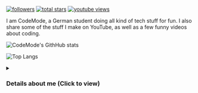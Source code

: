 <p align="left">
      <a href="https://github.com/CodeModeYT?tab=followers">
         <img alt="followers" title="Follow me on Github" src="https://custom-icon-badges.demolab.com/github/followers/CodeModeYT?color=236ad3&labelColor=1155ba&style=for-the-badge&logo=person-add&label=Follow&logoColor=white"/></a>
      <a href="https://github.com/CodeModeYT?tab=repositories&sort=stargazers">
         <img alt="total stars" title="Total stars on GitHub" src="https://custom-icon-badges.demolab.com/github/stars/CodeModeYT?color=55960c&style=for-the-badge&labelColor=488207&logo=star"/></a>
      <a href="https://www.youtube.com/channel/UCmI1DvxN-wRCIFUkmXrM7WA">   <img alt="youtube views" title="YouTube views" src="https://custom-icon-badges.demolab.com/youtube/channel/views/UCmI1DvxN-wRCIFUkmXrM7WA?color=%23E1AD0E&logo=eye&logoColor=white&style=for-the-badge&labelColor=C79600"/></a> 
      </a>
</p>

I am CodeMode, a German student doing all kind of tech stuff for fun. I also share some of the stuff I make on YouTube, as well as a few funny videos about coding.

<a>![CodeMode's GithHub stats](https://github-readme-stats.vercel.app/api?username=CodeModeYT&show_icons=true&theme=transparent&count_private=true&)</a>

![Top Langs](https://github-readme-stats.vercel.app/api/top-langs/?username=CodeModeYT&layout=compact)

<details>
 <summary><h3>Details about me (Click to view)</h3></summary>
   

<br />

      
### Good knowledge:
<img align="left" alt="HTML" width="30px" style="padding-right:10px;" src="https://cdn.jsdelivr.net/gh/devicons/devicon/icons/html5/html5-plain.svg" />
<img align="left" alt="CSS" width="30px" style="padding-right:10px;" src="https://cdn.jsdelivr.net/gh/devicons/devicon/icons/css3/css3-plain.svg" />
<img align="left" alt="Python" width="30px" style="padding-right:10px;" src="https://cdn.jsdelivr.net/gh/devicons/devicon/icons/python/python-plain.svg" />
<img align="left" alt="Arduino" width="30px" style="padding-right:10px;" src="https://cdn.jsdelivr.net/gh/devicons/devicon/icons/arduino/arduino-original-wordmark.svg" />
<img align="left" alt="Visual Studio Code" width="26px" src="https://cdn.jsdelivr.net/gh/devicons/devicon/icons/vscode/vscode-original.svg" style="padding-right:10px;" />
<img align="left" alt="Visual Studio" width="30px" style="padding-right:10px;" src="https://cdn.jsdelivr.net/gh/devicons/devicon/icons/visualstudio/visualstudio-plain.svg" />


<br />

### Basic knowledge:
<img align="left" alt="C#" width="30px" style="padding-right:10px;" src="https://cdn.jsdelivr.net/gh/devicons/devicon/icons/csharp/csharp-plain.svg" />
<img align="left" alt="C++" width="30px" style="padding-right:10px;" src="https://cdn.jsdelivr.net/gh/devicons/devicon/icons/cplusplus/cplusplus-plain.svg" />
<img align="left" alt="JavaScript" width="30px" style="padding-right:10px;" src="https://cdn.jsdelivr.net/gh/devicons/devicon/icons/javascript/javascript-original.svg" />
<img align="left" alt="Markdown" width="30px" style="padding-right:10px;" src="https://cdn.jsdelivr.net/gh/devicons/devicon/icons/markdown/markdown-original.svg" />
<img align="left" alt="Markdown" width="30px" style="padding-right:10px;" src="https://cdn.jsdelivr.net/gh/devicons/devicon/icons/unity/unity-original.svg" />
<br />

### Currently learning:
<img align="left" alt="PHP" width="30px" style="padding-right:10px;" src="https://cdn.jsdelivr.net/gh/devicons/devicon/icons/php/php-plain.svg" />
<img align="left" alt="Docker" width="30px" style="padding-right:10px;" src="https://cdn.jsdelivr.net/gh/devicons/devicon/icons/docker/docker-plain-wordmark.svg" />

<!-- Inspired by ForrestKnight  -->
<!-- Using the profile cards from anuraghazra -->
